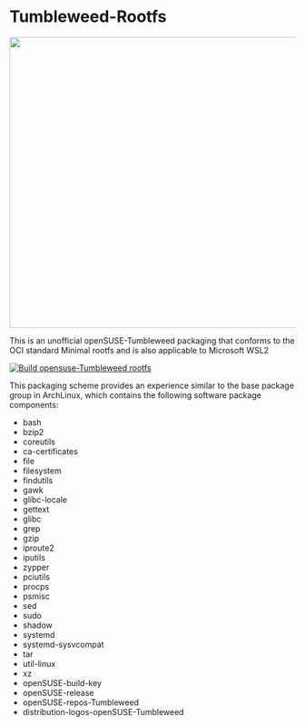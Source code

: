 # Tumbleweed-Rootfs

<p align="left">
<img src="https://github.com/Zhoneym/Tumbleweed-Rootfs/assets/140673973/ef55e9c1-a7ef-4658-b5c2-b95b849bf4d8" width="512"/>
</p>


This is an unofficial openSUSE-Tumbleweed packaging that conforms to the OCI standard Minimal rootfs and is also applicable to Microsoft WSL2

[![Build opensuse-Tumbleweed rootfs](https://github.com/Zhoneym/Tumbleweed-Rootfs/actions/workflows/build-Tumbleweed.yml/badge.svg)](https://github.com/Zhoneym/Tumbleweed-Rootfs/actions/workflows/build-Tumbleweed.yml)

This packaging scheme provides an experience similar to the base package group in ArchLinux, which contains the following software package components:

- bash 
- bzip2
- coreutils
- ca-certificates
- file
- filesystem
- findutils
- gawk
- glibc-locale
- gettext
- glibc
- grep
- gzip
- iproute2
- iputils
- zypper
- pciutils
- procps
- psmisc
- sed
- sudo
- shadow
- systemd
- systemd-sysvcompat
- tar
- util-linux
- xz
- openSUSE-build-key
- openSUSE-release
- openSUSE-repos-Tumbleweed
- distribution-logos-openSUSE-Tumbleweed
